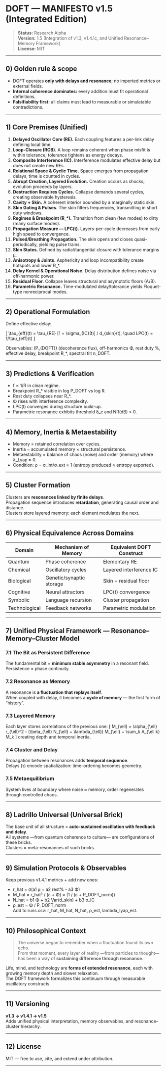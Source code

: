 # DOFT — MANIFESTO v1.5 (Integrated Edition)

> **Status:** Research Alpha  
> **Version:** 1.5 (Integration of v1.3, v1.4.1c, and Unified Resonance–Memory Framework)  
> **License:** MIT

---

## 0) Golden rule & scope
- DOFT operates **only with delays and resonance**; no imported metrics or external fields.  
- **Internal coherence dominates:** every addition must fit operational definitions.  
- **Falsifiability first:** all claims must lead to measurable or simulatable contradictions.

---

## 1) Core Premises (Unified)

1. **Delayed Oscillator Core (RE).** Each coupling features a per-link delay defining local time.  
2. **Loop-Closure (RCB).** A loop remains coherent when phase misfit is within tolerance; tolerance tightens as energy decays.  
3. **Composite Interference (IC).** Interference modulates effective delay but does not create new REs.  
4. **Relational Space & Cyclic Time.** Space emerges from propagation delays; time is counted in cycles.  
5. **Abrupt Creation, Layered Evolution.** Creation occurs as shocks; evolution proceeds by layers.  
6. **Destruction Requires Cycles.** Collapse demands several cycles, creating observable hysteresis.  
7. **Cavity + Skin.** A coherent interior bounded by a marginally static skin.  
8. **Skin Gating & Pulses.** The skin filters frequencies, transmitting in short duty windows.  
9. **Regimes & Breakpoint (R_*).** Transition from clean (few modes) to dirty (many surface modes).  
10. **Propagation Measure — LPC(t).** Layers-per-cycle decreases from early high speed to convergence.  
11. **Pulsed/Breathing Propagation.** The skin opens and closes quasi-periodically, yielding pulse trains.  
12. **Skin States.** Defined by radial/tangential closure with tolerance margins μ.  
13. **Anisotropy & Joints.** Asphericity and loop incompatibility create hotspots and lower R_*.  
14. **Delay Kernel & Operational Noise.** Delay distribution defines noise via off-harmonic power.  
15. **Residual Floor.** Collapse leaves structural and asymptotic floors (A/B).  
16. **Parametric Resonance.** Time-modulated delay/tolerance yields Floquet-type nonreciprocal modes.

---

## 2) Operational Formulation
Define effective delay:

\[
\tau_{eff}(t) = \tau_{RE} [1 + \sigma_{IC}(t)] / d_{skin}(t),
\quad LPC(t) = 1/\tau_{eff}(t)
\]

Observables: \(P_{DOFT}\) (decoherence flux), off-harmonics Φ, rest duty %, effective delay, breakpoint R_*, spectral tilt n_DOFT.

---

## 3) Predictions & Verification
- f ∝ 1/R in clean regime.  
- Breakpoint R_* visible in log P_DOFT vs log R.  
- Rest duty collapses near R_*.  
- Φ rises with interference complexity.  
- LPC(t) converges during structure build-up.  
- Parametric resonance exhibits threshold δ_c and NR(dB) > 0.

---

## 4) Memory, Inertia & Metaestability
- Memory = retained correlation over cycles.  
- Inertia = accumulated memory × structural persistence.  
- Metaestability = balance of chaos (noise) and order (memory) where λ_Lyap ≈ 0.  
- Condition: ρ = σ_int/σ_ext ≈ 1 (entropy produced ≈ entropy exported).

---

## 5) Cluster Formation
Clusters are **resonances linked by finite delays**.  
Propagation sequence introduces **retardation**, generating causal order and distance.  
Clusters store layered memory: each element modulates the next.

---

## 6) Physical Equivalence Across Domains
| Domain | Mechanism of Memory | Equivalent DOFT Construct |
|---------|--------------------|----------------------------|
| Quantum | Phase coherence | Elementary RE |
| Chemical | Oscillatory cycles | Layered interference IC |
| Biological | Genetic/synaptic storage | Skin + residual floor |
| Cognitive | Neural attractors | LPC(t) convergence |
| Symbolic | Language recursion | Cluster propagation |
| Technological | Feedback networks | Parametric modulation |

---

## 7) Unified Physical Framework — Resonance–Memory–Cluster Model

### 7.1 The Bit as Persistent Difference
The fundamental bit = **minimum stable asymmetry** in a resonant field.  
Persistence = phase continuity.

### 7.2 Resonance as Memory
A resonance is **a fluctuation that replays itself**.  
When coupled with delay, it becomes a **cycle of memory** — the first form of “history”.

### 7.3 Layered Memory
Each layer stores correlations of the previous one:
\[
M_{\ell} = \alpha_{\ell} r_{\ell}^2 - (\beta_{\ell} N_{\ell} + \lambda_{\ell}) M_{\ell} + \sum_k A_{\ell k} M_k
\]
creating depth and temporal inertia.

### 7.4 Cluster and Delay
Propagation between resonances adds **temporal sequence**.  
Delays (τ) encode spatialization: time-ordering becomes geometry.

### 7.5 Metaequilibrium
System lives at boundary where noise ≈ memory, order regenerates through controlled chaos.

---

## 8) Ladrillo Universal (Universal Brick)
The base unit of all structure = **auto-sustained oscillation with feedback and delay**.  
All systems —from quantum coherence to culture— are configurations of these bricks.  
Clusters = meta-resonances of such bricks.

---

## 9) Simulation Protocols & Observables
Keep previous v1.4.1 metrics + add new ones:
- r_hat = σ(a1 μ + a2 rest% - a3 Φ)
- M_hat = r_hat² / (ε + Φ) × (1 / (ε + P_DOFT_norm))
- N_hat = b1 Φ + b2 Var(d_skin) + b3 σ_IC
- ρ_est = Φ / P_DOFT_norm  
Add to runs.csv: r_hat, M_hat, N_hat, ρ_est, lambda_lyap_est.

---

## 10) Philosophical Context
> The universe began to remember when a fluctuation found its own echo.  
> From that moment, every layer of reality —from particles to thought— has been a way of **sustaining difference through resonance**.

Life, mind, and technology are **forms of extended resonance**, each with growing memory depth and slower relaxation.  
The DOFT framework formalizes this continuum through measurable oscillatory constructs.

---

## 11) Versioning
**v1.3 → v1.4.1 → v1.5**  
Adds unified physical interpretation, memory observables, and resonance–cluster hierarchy.

---

## 12) License
MIT — free to use, cite, and extend under attribution.

---
